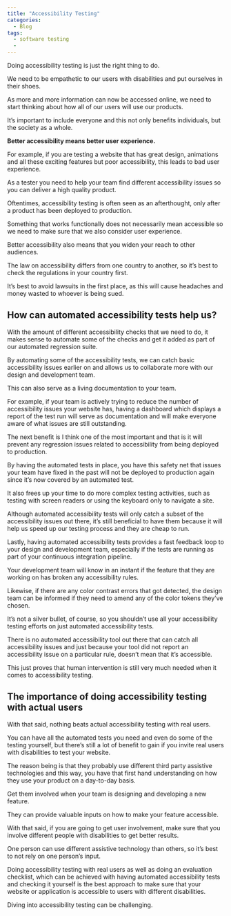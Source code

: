 ```yaml
---
title: "Accessibility Testing"
categories:
  - Blog
tags:
  - software testing
  -
---
```


Doing accessibility testing is just the right thing to do.

We need to be empathetic to our users with disabilities and put ourselves in their shoes.

As more and more information can now be accessed online, we need to start thinking about how all of our users will use our products.

It’s important to include everyone and this not only benefits individuals, but the society as a whole.

<b>Better accessibility means better user experience.</b>

For example, if you are testing a website that has great design, animations and all these exciting features but poor accessibility, this leads to bad user experience.

As a tester you need to help your team find different accessibility issues so you can deliver a high quality product.

Oftentimes, accessibility testing is often seen as an afterthought, only after a product has been deployed to production.

Something that works functionally does not necessarily mean accessible so we need to make sure that we also consider user experience.

Better accessibility also means that you widen your reach to other audiences.

The law on accessibility differs from one country to another, so it’s best to check the regulations in your country first.

It’s best to avoid lawsuits in the first place, as this will cause headaches and money wasted to whoever is being sued.


<h2>How can automated accessibility tests help us?</h2>

With the amount of different accessibility checks that we need to do, it makes sense to automate some of the checks and get it added as part of our automated regression suite.

By automating some of the accessibility tests, we can catch basic accessibility issues earlier on and allows us to collaborate more with our design and development team.

This can also serve as a living documentation to your team.

For example, if your team is actively trying to reduce the number of accessibility issues your website has, having a dashboard which displays a report of the test run will serve as documentation and will make everyone aware of what issues are still outstanding.

The next benefit is I think one of the most important and that is it will prevent any regression issues related to accessibility from being deployed to production.

By having the automated tests in place, you have this safety net that issues your team have fixed in the past will not be deployed to production again since it’s now covered by an automated test.

It also frees up your time to do more complex testing activities, such as testing with screen readers or using the keyboard only to navigate a site.

Although automated accessibility tests will only catch a subset of the accessibility issues out there, it’s still beneficial to have them because it will help us speed up our testing process and they are cheap to run.

Lastly, having automated accessibility tests provides a fast feedback loop to your design and development team, especially if the tests are running as part of your continuous integration pipeline.

Your development team will know in an instant if the feature that they are working on has broken any accessibility rules.

Likewise, if there are any color contrast errors that got detected, the design team can be informed if they need to amend any of the color tokens they’ve chosen.

It’s not a silver bullet, of course, so you shouldn’t use all your accessibility testing efforts on just automated accessibility tests.

There is no automated accessibility tool out there that can catch all accessibility issues and just because your tool did not report an accessibility issue on a particular rule, doesn’t mean that it’s accessible.

This just proves that human intervention is still very much needed when it comes to accessibility testing.


<h2>The importance of doing accessibility testing with actual users</h2>

With that said, nothing beats actual accessibility testing with real users.

You can have all the automated tests you need and even do some of the testing yourself, but there’s still a lot of benefit to gain if you invite real users with disabilities to test your website.

The reason being is that they probably use different third party assistive technologies and this way, you have that first hand understanding on how they use your product on a day-to-day basis.

Get them involved when your team is designing and developing a new feature.

They can provide valuable inputs on how to make your feature accessible.

With that said, if you are going to get user involvement, make sure that you involve different people with disabilities to get better results.

One person can use different assistive technology than others, so it’s best to not rely on one person’s input.

Doing accessibility testing with real users as well as doing an evaluation checklist, which can be achieved with having automated accessibility tests and checking it yourself is the best approach to make sure that your website or application is accessible to users with different disabilities.

Diving into accessibility testing can be challenging.